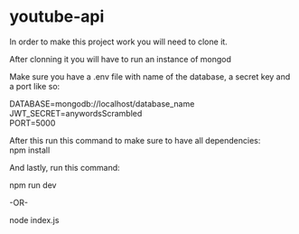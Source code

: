 # youtube-api

In order to make this project work you will need to clone it. 

After clonning it you will have to run an instance of mongod

Make sure you have a .env file with name of the database, a secret key and a port like so:

DATABASE=mongodb://localhost/database_name <br/>
JWT_SECRET=anywordsScrambled <br/>
PORT=5000 <br/>

After this run this command to make sure to have all dependencies:<br/>
  npm install<br/>
  
And lastly, run this command:<br/>

  npm run dev

-OR-

  node index.js
 
